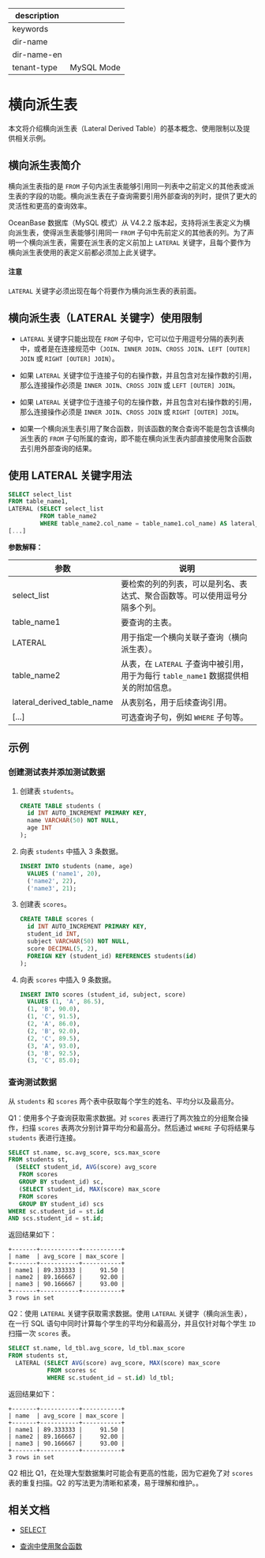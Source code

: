 |description||
|---|---|
|keywords||
|dir-name||
|dir-name-en||
|tenant-type|MySQL Mode|

# 横向派生表

本文将介绍横向派生表（Lateral Derived Table）的基本概念、使用限制以及提供相关示例。

## 横向派生表简介

横向派生表指的是 `FROM` 子句内派生表能够引用同一列表中之前定义的其他表或派生表的字段的功能。横向派生表在子查询需要引用外部查询的列时，提供了更大的灵活性和更高的查询效率。

OceanBase 数据库（MySQL 模式）从 V4.2.2 版本起，支持将派生表定义为横向派生表，使得派生表能够引用同一 `FROM` 子句中先前定义的其他表的列。为了声明一个横向派生表，需要在派生表的定义前加上 `LATERAL` 关键字，且每个要作为横向派生表使用的表定义前都必须加上此关键字。

<main id="notice" type='notice'>
  <h4>注意</h4>
  <p><code>LATERAL</code> 关键字必须出现在每个将要作为横向派生表的表前面。</p>
</main>

## 横向派生表（LATERAL 关键字）使用限制

* `LATERAL` 关键字只能出现在 `FROM` 子句中，它可以位于用逗号分隔的表列表中，或者是在连接规范中（`JOIN`、`INNER JOIN`、`CROSS JOIN`、`LEFT [OUTER] JOIN` 或 `RIGHT [OUTER] JOIN`）。

* 如果 `LATERAL` 关键字位于连接子句的右操作数，并且包含对左操作数的引用，那么连接操作必须是 `INNER JOIN`、`CROSS JOIN` 或 `LEFT [OUTER] JOIN`。
* 如果 `LATERAL` 关键字位于连接子句的左操作数，并且包含对右操作数的引用，那么连接操作必须是 `INNER JOIN`、`CROSS JOIN` 或 `RIGHT [OUTER] JOIN`。

* 如果一个横向派生表引用了聚合函数，则该函数的聚合查询不能是包含该横向派生表的 `FROM` 子句所属的查询，即不能在横向派生表内部直接使用聚合函数去引用外部查询的结果。

## 使用 LATERAL 关键字用法

```sql
SELECT select_list
FROM table_name1, 
LATERAL (SELECT select_list 
         FROM table_name2 
         WHERE table_name2.col_name = table_name1.col_name) AS lateral_derived_table_name;
[...]
```

**参数解释：**

| **参数** | **说明** |
|----------|----------|
| select_list | 要检索的列的列表，可以是列名、表达式、聚合函数等。可以使用逗号分隔多个列。|
| table_name1 | 要查询的主表。|
| LATERAL | 用于指定一个横向关联子查询（横向派生表）。|
| table_name2 | 从表，在 `LATERAL` 子查询中被引用，用于为每行 `table_name1` 数据提供相关的附加信息。|
| lateral_derived_table_name | 从表别名，用于后续查询引用。|
| [...] | 可选查询子句，例如 `WHERE` 子句等。|

## 示例

### 创建测试表并添加测试数据

1. 创建表 `students`。

    ```sql
    CREATE TABLE students (
      id INT AUTO_INCREMENT PRIMARY KEY,
      name VARCHAR(50) NOT NULL,
      age INT
    );
    ```

2. 向表 `students` 中插入 3 条数据。

    ```sql
    INSERT INTO students (name, age) 
      VALUES ('name1', 20),
      ('name2', 22),
      ('name3', 21);
    ```

3. 创建表 `scores`。

    ```sql
    CREATE TABLE scores (
      id INT AUTO_INCREMENT PRIMARY KEY,
      student_id INT,
      subject VARCHAR(50) NOT NULL,
      score DECIMAL(5, 2),
      FOREIGN KEY (student_id) REFERENCES students(id)
    );
    ```

4. 向表 `scores` 中插入 9 条数据。

    ```sql
    INSERT INTO scores (student_id, subject, score)
      VALUES (1, 'A', 86.5),
      (1, 'B', 90.0),
      (1, 'C', 91.5),
      (2, 'A', 86.0),
      (2, 'B', 92.0),
      (2, 'C', 89.5),
      (3, 'A', 93.0),
      (3, 'B', 92.5),
      (3, 'C', 85.0);
    ```

### 查询测试数据

从 `students` 和 `scores` 两个表中获取每个学生的姓名、平均分以及最高分。

Q1：使用多个子查询获取需求数据。对 `scores` 表进行了两次独立的分组聚合操作，扫描 `scores` 表两次分别计算平均分和最高分。然后通过 `WHERE` 子句将结果与 `students` 表进行连接。

```sql
SELECT st.name, sc.avg_score, scs.max_score
FROM students st, 
  (SELECT student_id, AVG(score) avg_score 
   FROM scores
   GROUP BY student_id) sc,
   (SELECT student_id, MAX(score) max_score 
   FROM scores
   GROUP BY student_id) scs
WHERE sc.student_id = st.id
AND scs.student_id = st.id;
```

返回结果如下：

```shell
+-------+-----------+-----------+
| name  | avg_score | max_score |
+-------+-----------+-----------+
| name1 | 89.333333 |     91.50 |
| name2 | 89.166667 |     92.00 |
| name3 | 90.166667 |     93.00 |
+-------+-----------+-----------+
3 rows in set
```

Q2：使用 `LATERAL` 关键字获取需求数据。使用 `LATERAL` 关键字（横向派生表），在一行 SQL 语句中同时计算每个学生的平均分和最高分，并且仅针对每个学生 `ID` 扫描一次 `scores` 表。

```sql
SELECT st.name, ld_tbl.avg_score, ld_tbl.max_score
FROM students st, 
  LATERAL (SELECT AVG(score) avg_score, MAX(score) max_score 
           FROM scores sc 
           WHERE sc.student_id = st.id) ld_tbl;
```

返回结果如下：

```shell
+-------+-----------+-----------+
| name  | avg_score | max_score |
+-------+-----------+-----------+
| name1 | 89.333333 |     91.50 |
| name2 | 89.166667 |     92.00 |
| name3 | 90.166667 |     93.00 |
+-------+-----------+-----------+
3 rows in set
```

Q2 相比 Q1，在处理大型数据集时可能会有更高的性能，因为它避免了对 `scores` 表的重复扫描。Q2 的写法更为清晰和紧凑，易于理解和维护。。

## 相关文档

* [SELECT](../../../../700.reference/500.sql-reference/100.sql-syntax/200.common-tenant-of-mysql-mode/600.sql-statement-of-mysql-mode/8100.select-of-mysql-mode/100.select-of-mysql-mode.md)

* [查询中使用聚合函数](../300.use-operators-and-functions-in-query-of-mysql-mode/700.use-aggregate-functions-in-queries-of-mysql-mode.md)